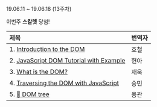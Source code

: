 19.06.11 ~ 19.06.18 (13주차)

이번주 **스칼렛** 당첨!

|   제목   | 번역자  |
| :-------- | :------ |
| 1. [Introduction to the DOM](https://www.digitalocean.com/community/tutorials/introduction-to-the-dom)| 호철 |
| 2. [JavaScript DOM Tutorial with Example ](https://www.guru99.com/how-to-use-dom-and-events-in-javascript.html)| 현아 |
| 3. [What is the DOM?](https://css-tricks.com/dom/)| 재욱 |
| 4. [Traversing the DOM with JavaScript](https://zellwk.com/blog/dom-traversals/)| 승민 |
| 5. [📌 DOM tree](https://javascript.info/dom-nodes)| 용관 |